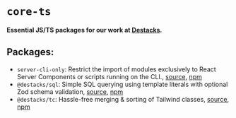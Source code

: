 # `core-ts`

**Essential JS/TS packages for our work at [Destacks](https://www.destacks.com/).**

## Packages:

- `server-cli-only`: Restrict the import of modules exclusively to React Server Components or scripts running on the CLI., [source](https://github.com/destacks/core-ts/tree/main/packages/server-cli-only), [npm](https://www.npmjs.com/package/server-cli-only)
- `@destacks/sql`: Simple SQL querying using template literals with optional Zod schema validation, [source](https://github.com/destacks/core-ts/tree/main/packages/sql), [npm](https://www.npmjs.com/package/@destacks/sql)
- `@destacks/tc`: Hassle-free merging & sorting of Tailwind classes, [source](https://github.com/destacks/core-ts/tree/main/packages/tc), [npm](https://www.npmjs.com/package/@destacks/tc)
